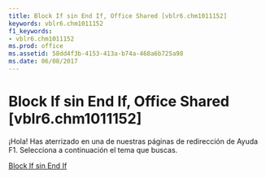 ```yaml
---
title: Block If sin End If, Office Shared [vblr6.chm1011152]
keywords: vblr6.chm1011152
f1_keywords:
- vblr6.chm1011152
ms.prod: office
ms.assetid: 58dd4f3b-4153-413a-b74a-468a6b725a98
ms.date: 06/08/2017
---
```





# Block If sin End If, Office Shared [vblr6.chm1011152]

¡Hola! Has aterrizado en una de nuestras páginas de redirección de Ayuda F1. Selecciona a continuación el tema que buscas.


 [Block If sin End If](http://msdn.microsoft.com/library/block-if-without-end-if%28Office.15%29.aspx)


